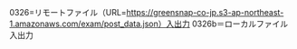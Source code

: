 0326=リモートファイル（URL=https://greensnap-co-jp.s3-ap-northeast-1.amazonaws.com/exam/post_data.json）入出力
0326b＝ローカルファイル入出力
